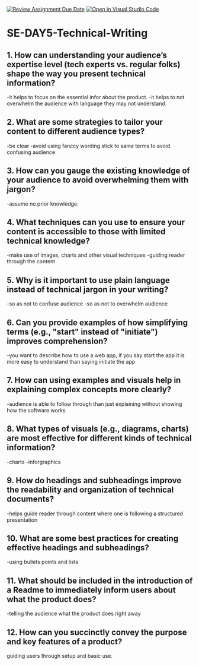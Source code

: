 [![Review Assignment Due Date](https://classroom.github.com/assets/deadline-readme-button-22041afd0340ce965d47ae6ef1cefeee28c7c493a6346c4f15d667ab976d596c.svg)](https://classroom.github.com/a/zsAR-pyY)
[![Open in Visual Studio Code](https://classroom.github.com/assets/open-in-vscode-2e0aaae1b6195c2367325f4f02e2d04e9abb55f0b24a779b69b11b9e10269abc.svg)](https://classroom.github.com/online_ide?assignment_repo_id=15943723&assignment_repo_type=AssignmentRepo)
# SE-DAY5-Technical-Writing
## 1. How can understanding your audience’s expertise level (tech experts vs. regular folks) shape the way you present technical information?
-it helps to focus on the essential infor about the product.
-it helps to not overwhelm the audience with language they may not understand.

## 2. What are some strategies to tailor your content to different audience types?
-be clear
-avoid using fanccy wording
stick to same terms to avoid confusing audience

## 3. How can you gauge the existing knowledge of your audience to avoid overwhelming them with jargon?
-assume no prior knowledge.

## 4. What techniques can you use to ensure your content is accessible to those with limited technical knowledge?
-make use of images, charts and other visual techniques
-guiding reader through the content

## 5. Why is it important to use plain language instead of technical jargon in your writing?
-so as not to confuse audience
-so as not to overwhelm audience

## 6. Can you provide examples of how simplifying terms (e.g., "start" instead of "initiate") improves comprehension?
-you want to describe how to use a web app, if you say start the app it is more easy to understand than saying initiate the app

## 7. How can using examples and visuals help in explaining complex concepts more clearly?
-audience is able to follow through than just explaining without showing how the software works

## 8. What types of visuals (e.g., diagrams, charts) are most effective for different kinds of technical information?
-charts
-inforgraphics

## 9. How do headings and subheadings improve the readability and organization of technical documents?
-helps guide reader through content where one is following a structured presentation

## 10. What are some best practices for creating effective headings and subheadings?
-using bullets points and lists

## 11. What should be included in the introduction of a Readme to immediately inform users about what the product does?
-telling the audience what the product does right away

## 12. How can you succinctly convey the purpose and key features of a product?
guiding users through setup and basic use.
